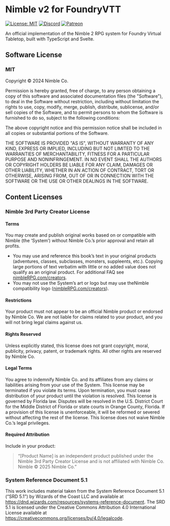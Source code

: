 # Nimble v2 for FoundryVTT

[![License: MIT](https://img.shields.io/badge/Software_License-MIT-blue.svg)](https://mit-license.org/)
[![Discord](https://img.shields.io/discord/957965481455788032?label=Discord%20Server&logo=discord&logoColor=white)](https://discord.gg/APTKATGeJW)
[![Patreon](https://img.shields.io/badge/Patreon-F96854?logo=patreon&logoColor=white)](https://www.patreon.com/ForgemasterModules)

An official implementation of the Nimble 2 RPG system for Foundry Virtual Tabletop, built with TypeScript and Svelte.

## Software License

### MIT
Copyright &#169; 2024 Nimble Co.

Permission is hereby granted, free of charge, to any person obtaining a copy of this software and associated documentation files (the "Software"), to deal in the Software without restriction, including without limitation the rights to use, copy, modify, merge, publish, distribute, sublicense, and/or sell copies of the Software, and to permit persons to whom the Software is furnished to do so, subject to the following conditions:

The above copyright notice and this permission notice shall be included in all copies or substantial portions of the Software.

THE SOFTWARE IS PROVIDED "AS IS", WITHOUT WARRANTY OF ANY KIND, EXPRESS OR IMPLIED, INCLUDING BUT NOT LIMITED TO THE WARRANTIES OF MERCHANTABILITY, FITNESS FOR A PARTICULAR PURPOSE AND NONINFRINGEMENT. IN NO EVENT SHALL THE AUTHORS OR COPYRIGHT HOLDERS BE LIABLE FOR ANY CLAIM, DAMAGES OR OTHER LIABILITY, WHETHER IN AN ACTION OF CONTRACT, TORT OR OTHERWISE, ARISING FROM, OUT OF OR IN CONNECTION WITH THE SOFTWARE OR THE USE OR OTHER DEALINGS IN THE SOFTWARE.

## Content Licenses

### Nimble 3rd Party Creator License
#### Terms
You may create and publish original works based on or compatible with Nimble (the ‘System’) without Nimble Co.’s prior approval and retain all profits.
- You may use and reference this book’s text in your original products (adventures, classes, subclasses, monsters, suppleents, etc.). Copying large portions of text verbatim with little or no added value does not qualify as an original product. For additional FAQ see [nimbleRPG.com/creators](nimbleRPG.com/creators).
- You may not use the System’s art or logo but may use theNimble compatibility logo ([nimbleRPG.com/creators](nimbleRPG.com/creators)).

#### Restrictions
Your product must not appear to be an official Nimble product or endorsed by Nimble Co. We are not liable for claims related to your product, and you will not bring legal claims against us.

#### Rights Reserved
Unless explicitly stated, this license does not grant copyright, moral, publicity, privacy, patent, or trademark rights. All other rights are reserved by Nimble Co.

#### Legal Terms
You agree to indemnify Nimble Co. and its affiliates from any claims or liabilities arising from your use of the System. This license may be terminated if you violate its terms. Upon termination, you must cease distribution of your product until the violation is resolved. This license is governed by Florida law. Disputes will be resolved in the U.S. District Court for the Middle District of Florida or state courts in Orange County, Florida. If a provision of this license is unenforceable, it will be reformed or severed without affecting the rest of the license. This license does not waive Nimble Co.’s legal privileges.

#### Required Attribution
Include in your product:

> “[Product Name] is an independent product published under the Nimble 3rd Party Creator License and is not affiliated with Nimble Co. Nimble © 2025 Nimble Co.”

### System Reference Document 5.1
This work includes material taken from the System Reference Document 5.1 (“SRD 5.1”) by Wizards of the Coast LLC and available at https://dnd.wizards.com/resources/systems-reference-document. The SRD 5.1 is licensed under the Creative Commons Attribution 4.0 International License available at https://creativecommons.org/licenses/by/4.0/legalcode.
